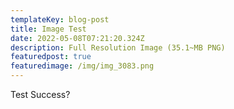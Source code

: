 ```yaml
---
templateKey: blog-post
title: Image Test
date: 2022-05-08T07:21:20.324Z
description: Full Resolution Image (35.1~MB PNG)
featuredpost: true
featuredimage: /img/img_3083.png
---
```

Test Success?